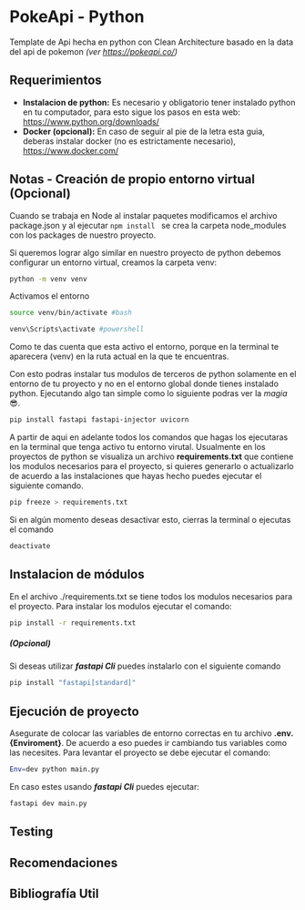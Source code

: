 # PokeApi - Python

Template de Api hecha en python con Clean Architecture basado en la data del api de pokemon _(ver https://pokeapi.co/)_

## Requerimientos

- **Instalacion de python:** Es necesario y obligatorio tener instalado python en tu computador, para esto sigue los pasos en esta web: https://www.python.org/downloads/
- **Docker (opcional):** En caso de seguir al pie de la letra esta guia, deberas instalar docker (no es estrictamente necesario), https://www.docker.com/

## Notas - Creación de propio entorno virtual (Opcional)

Cuando se trabaja en Node al instalar paquetes modificamos el archivo package.json y al ejecutar `npm install ` se crea la carpeta node_modules con los packages de nuestro proyecto.

Si queremos lograr algo similar en nuestro proyecto de python debemos configurar un entorno virtual, creamos la carpeta venv:

```bash
python -m venv venv
```

Activamos el entorno

```bash
source venv/bin/activate #bash

venv\Scripts\activate #powershell
```

Como te das cuenta que esta activo el entorno, porque en la terminal te aparecera (venv) en la ruta actual en la que te encuentras.

Con esto podras instalar tus modulos de terceros de python solamente en el entorno de tu proyecto y no en el entorno global donde tienes instalado python. Ejecutando algo tan simple como lo siguiente podras ver la _magia_ :sunglasses:.

```bash
pip install fastapi fastapi-injector uvicorn
```

A partir de aqui en adelante todos los comandos que hagas los ejecutaras en la terminal que tenga activo tu entorno virutal.
Usualmente en los proyectos de python se visualiza un archivo **requirements.txt** que contiene los modulos necesarios para el proyecto, si quieres generarlo o actualizarlo de acuerdo a las instalaciones que hayas hecho puedes ejecutar el siguiente comando.

```bash
pip freeze > requirements.txt
```

Si en algún momento deseas desactivar esto, cierras la terminal o ejecutas el comando

```bash
deactivate
```

## Instalacion de módulos

En el archivo ./requirements.txt se tiene todos los modulos necesarios para el proyecto. Para instalar los modulos ejecutar el comando:

```bash
pip install -r requirements.txt
```

##### (Opcional)

Si deseas utilizar **_fastapi Cli_** puedes instalarlo con el siguiente comando

```bash
pip install "fastapi[standard]"
```

## Ejecución de proyecto

Asegurate de colocar las variables de entorno correctas en tu archivo **.env.{Enviroment}**. De acuerdo a eso puedes ir cambiando tus variables como las necesites. Para levantar el proyecto se debe ejecutar el comando:

```bash
Env=dev python main.py
```

En caso estes usando **_fastapi Cli_** puedes ejecutar:

```bash
fastapi dev main.py
```

## Testing

## Recomendaciones

## Bibliografía Util
